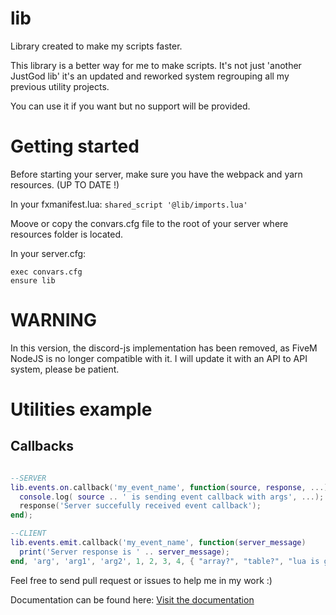 # lib
Library created to make my scripts faster.

This library is a better way for me to make scripts.
It's not just 'another JustGod lib' it's an updated and reworked system regrouping all my previous utility projects.

You can use it if you want but no support will be provided.

# Getting started

Before starting your server, make sure you have the webpack and yarn resources. (UP TO DATE !)

In your fxmanifest.lua:
```shared_script '@lib/imports.lua'```

Moove or copy the convars.cfg file to the root of your server where resources folder is located.

In your server.cfg:
```
exec convars.cfg
ensure lib
```

# WARNING
In this version, the discord-js implementation has been removed, as FiveM NodeJS is no longer compatible with it.
I will update it with an API to API system, please be patient.

# Utilities example

## Callbacks

``` lua

--SERVER
lib.events.on.callback('my_event_name', function(source, response, ...)
  console.log( source .. ' is sending event callback with args', ...);
  response('Server succefully received event callback');
end);

--CLIENT
lib.events.emit.callback('my_event_name', function(server_message)
  print('Server response is ' .. server_message);
end, 'arg', 'arg1', 'arg2', 1, 2, 3, 4, { "array?", "table?", "lua is good" });

```

Feel free to send pull request or issues to help me in my work :)


Documentation can be found here: [Visit the documentation](https://github.com/JustGodWork/lib/wiki)
